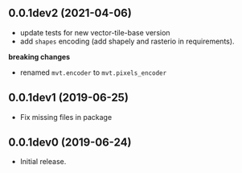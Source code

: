 ## 0.0.1dev2 (2021-04-06)

* update tests for new vector-tile-base version
* add `shapes` encoding (add shapely and rasterio in requirements).

**breaking changes**

* renamed `mvt.encoder` to `mvt.pixels_encoder`

## 0.0.1dev1 (2019-06-25)

* Fix missing files in package

## 0.0.1dev0 (2019-06-24)

* Initial release.
